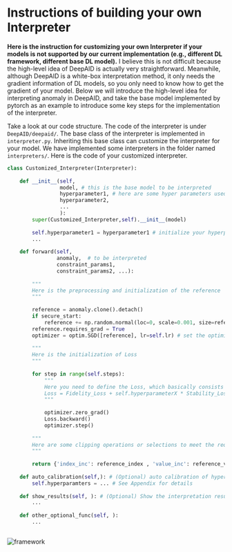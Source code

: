 # Instructions of building your own Interpreter

**Here is the instruction for customizing your own Interpreter if your models is not supported by our current implementation (e.g., different DL framework, different base DL model).** I believe this is not difficult because the high-level idea of DeepAID is actually very straightforward. Meanwhile, although DeepAID is a white-box interpretation method, it only needs the gradient information of DL models, so you only need to know how to get the gradient of your model. Below we will introduce the high-level idea for interpreting anomaly in DeepAID, and take the base model implemented by pytorch as an example to introduce some key steps for the implementation of the interpreter.

Take a look at our code structure. The code of the interpreter is under `DeepAID/deepaid/`. The base class of the interpreter is implemented in `interpreter.py`. Inheriting this base class can customize the interpreter for your model. We have implemented some interpreters in the folder named `interpreters/`. Here is the code of your customized interpreter. 

```python
class Customized_Interpreter(Interpreter):
    
    def __init__(self, 
                 model, # this is the base model to be interpreted 
                 hyperparameter1, # here are some hyper parameters used in the interpretation
                 hyperparameter2,
                 ... 
                 ):        
        super(Customized_Interpreter,self).__init__(model)
        
        self.hyperparameter1 = hyperparameter1 # initialize your hyperparameters
        ...
        
    def forward(self, 
                anomaly,  # to be interpreted
                constraint_params1, 
                constraint_params2, ...):
        
        """
        Here is the preprocessing and initialization of the reference
        """
        
        reference = anomaly.clone().detach()
        if secure_start:
            reference += np.random.normal(loc=0, scale=0.001, size=reference.shape) # (Optional) I.R.N to satisfy Robustness constraint
        reference.requires_grad = True
        optimizer = optim.SGD([reference], lr=self.lr) # set the optimizer for Interpreter 
        
        """
        Here is the initialization of Loss
        """
        
        for step in range(self.steps):
            """
            Here you need to define the Loss, which basically consists of Fidelity and Stability, see the following GIF or paper for these constraints.
            Loss = Fidelity_Loss + self.hyperparameterX * Stability_Loss
            """
        
            optimizer.zero_grad() 
            Loss.backward()
            optimizer.step()
            
        """
        Here are some clipping operations or selections to meet the requirements of Conciseness constraint
        """
        
        return {'index_inc': reference_index , 'value_inc': reference_value } # Here is the interpretation result, i.e., difference from reference
        
    def auto_calibration(self,): # (Optional) auto calibration of hyperparamters
        self.hyperparamters = ... # See Appendix for details
        
    def show_results(self, ): # (Optional) Show the interpretation result
        ...
    
    def other_optional_func(self, ):
        ...
        
```


![framework](framework.gif)
